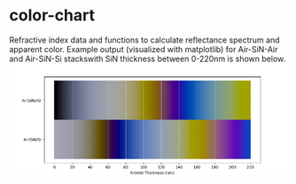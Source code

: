 # color-chart
Refractive index data and functions to calculate reflectance spectrum and apparent color.
Example output (visualized with matplotlib) for Air-SiN-Air and Air-SiN-Si stackswith SiN thickness between 0-220nm is shown below.
![Air-SiN-Air and Air-SiN-Si apparent color](https://github.com/aaron1d/color-chart/blob/main/air-sin-air_air-sin-si_example.png?raw=true)
